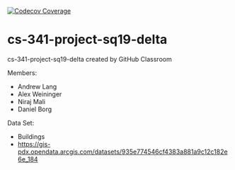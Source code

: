 [![Codecov Coverage](https://img.shields.io/codecov/c/github/ghupcs/cs-341-project-sq19-delta/master.svg?style=flat-square)](https://codecov.io/ghupcs/cs-341-project-sq19-delta/)

# cs-341-project-sq19-delta
cs-341-project-sq19-delta created by GitHub Classroom

Members:
- Andrew Lang
- Alex Weininger
- Niraj Mali
- Daniel Borg

Data Set:
- Buildings
- https://gis-pdx.opendata.arcgis.com/datasets/935e774546cf4383a881a9c12c182e6e_184
